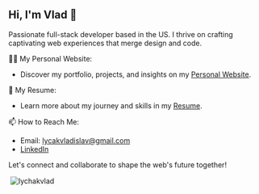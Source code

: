 ## Hi, I'm Vlad 👋

Passionate full-stack developer based in the US. I thrive on crafting captivating web experiences that merge design and code.

👨‍💻 My Personal Website:
- Discover my portfolio, projects, and insights on my [Personal Website](https://lychak-vlad.dev/).

📄 My Resume:
- Learn more about my journey and skills in my [Resume]([https://drive.google.com/file/d/1dcmlLpxc7qDROWeBuT2twRCJ6ShvF8I8/view?usp=sharing](https://drive.google.com/file/d/1aDwv0Cz1N8AWze4Ou4gJTNU4p4pYaL6q/view?usp=sharing)).
  
📫 How to Reach Me:
- Email: lycakvladislav@gmail.com
- [LinkedIn](https://www.linkedin.com/in/vladislav-lychak/)

Let's connect and collaborate to shape the web's future together!

<p>&nbsp;<img align="center" src="https://github-readme-stats.vercel.app/api?username=lychakvlad&show_icons=true&locale=en" alt="lychakvlad" /></p>
